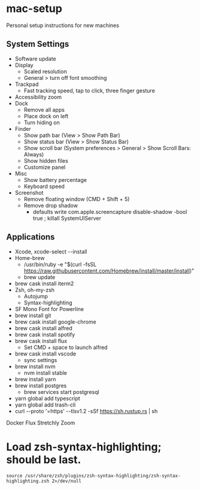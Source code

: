 # mac-setup
Personal setup instructions for new machines

## System Settings
- Software update
- Display
    - Scaled resolution
    - General > turn off font smoothing
- Trackpad
    - Fast tracking speed, tap to click, three finger gesture
- Accessibility zoom
- Dock
    - Remove all apps
    - Place dock on left
    - Turn hiding on
- Finder
    - Show path bar (View > Show Path Bar)
    - Show status bar (View > Show Status Bar)
    - Show scroll bar (System preferences > General > Show Scroll Bars: Always)
    - Show hidden files
    - Customize panel
- Misc
    - Show battery percentage
    - Keyboard speed
- Screenshot
    - Remove floating window (CMD + Shift + 5)
    - Remove drop shadow
        - defaults write com.apple.screencapture disable-shadow -bool true ; killall SystemUIServer

## Applications
- Xcode, xcode-select --install
- Home-brew
    - /usr/bin/ruby -e "$(curl -fsSL https://raw.githubusercontent.com/Homebrew/install/master/install)"
    - brew update
- brew cask install iterm2
- Zsh, oh-my-zsh
    - Autojump
    - Syntax-highlighting
- SF Mono Font for Powerline
- brew install git
- brew cask install google-chrome
- brew cask install alfred
- brew cask install spotify
- brew cask install flux
    - Set CMD + space to launch alfred
- brew cask install vscode 
    - sync settings
- brew install nvm
    - nvm install stable
- brew install yarn
- brew install postgres
    - brew services start postgresql
- yarn global add typescript
- yarn global add trash-cli
- curl --proto '=https' --tlsv1.2 -sSf https://sh.rustup.rs | sh


Docker
Flux
Stretchly
Zoom

# Load zsh-syntax-highlighting; should be last.	
	source /usr/share/zsh/plugins/zsh-syntax-highlighting/zsh-syntax-highlighting.zsh 2>/dev/null
